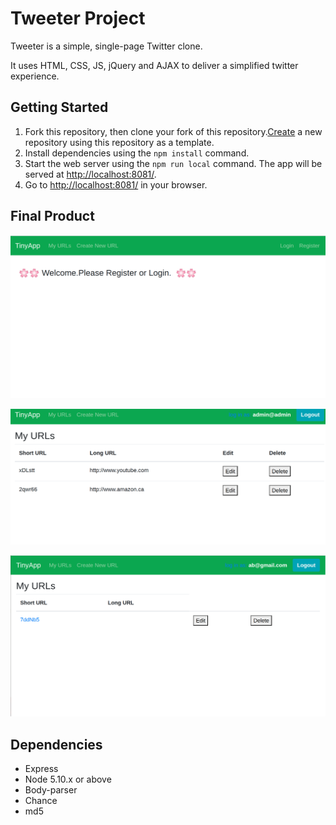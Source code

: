 # Tweeter Project

Tweeter is a simple, single-page Twitter clone.

It uses HTML, CSS, JS, jQuery and AJAX to deliver a simplified twitter experience.

## Getting Started

1. Fork this repository, then clone your fork of this repository.[Create](https://docs.github.com/en/repositories/creating-and-managing-repositories/creating-a-repository-from-a-template) a new repository using this repository as a template.
2. Install dependencies using the `npm install` command.
3. Start the web server using the `npm run local` command. The app will be served at <http://localhost:8081/>.
4. Go to <http://localhost:8081/> in your browser.


## Final Product

!["Screenshot of Home page"](https://github.com/jovitapais/tinyapp/blob/master/Docs/Home.png?raw=true)

!["Screenshot of Login page"](https://github.com/jovitapais/tinyapp/blob/master/Docs/Login.png?raw=true)

!["Screenshot of ShortUrl page"](https://github.com/jovitapais/tinyapp/blob/master/Docs/ShortUrl.png?raw=true)


## Dependencies

- Express
- Node 5.10.x or above
- Body-parser
- Chance
- md5